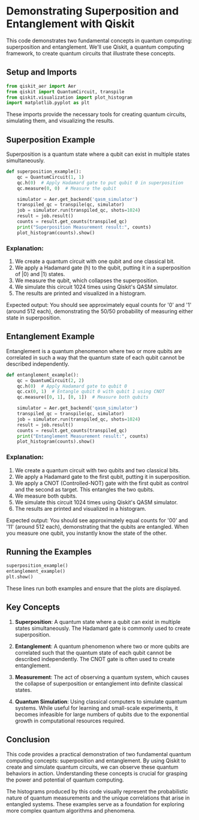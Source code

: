# Demonstrating Superposition and Entanglement with Qiskit

This code demonstrates two fundamental concepts in quantum computing: superposition and entanglement. We'll use Qiskit, a quantum computing framework, to create quantum circuits that illustrate these concepts.

## Setup and Imports

```python
from qiskit_aer import Aer
from qiskit import QuantumCircuit, transpile
from qiskit.visualization import plot_histogram
import matplotlib.pyplot as plt
```

These imports provide the necessary tools for creating quantum circuits, simulating them, and visualizing the results.

## Superposition Example

Superposition is a quantum state where a qubit can exist in multiple states simultaneously.

```python
def superposition_example():
    qc = QuantumCircuit(1, 1)
    qc.h(0)  # Apply Hadamard gate to put qubit 0 in superposition
    qc.measure(0, 0)  # Measure the qubit

    simulator = Aer.get_backend('qasm_simulator')
    transpiled_qc = transpile(qc, simulator)
    job = simulator.run(transpiled_qc, shots=1024)
    result = job.result()
    counts = result.get_counts(transpiled_qc)
    print("Superposition Measurement result:", counts)
    plot_histogram(counts).show()
```

### Explanation:

1. We create a quantum circuit with one qubit and one classical bit.
2. We apply a Hadamard gate (h) to the qubit, putting it in a superposition of |0⟩ and |1⟩ states.
3. We measure the qubit, which collapses the superposition.
4. We simulate this circuit 1024 times using Qiskit's QASM simulator.
5. The results are printed and visualized in a histogram.

Expected output: You should see approximately equal counts for '0' and '1' (around 512 each), demonstrating the 50/50 probability of measuring either state in superposition.

## Entanglement Example

Entanglement is a quantum phenomenon where two or more qubits are correlated in such a way that the quantum state of each qubit cannot be described independently.

```python
def entanglement_example():
    qc = QuantumCircuit(2, 2)
    qc.h(0)  # Apply Hadamard gate to qubit 0
    qc.cx(0, 1)  # Entangle qubit 0 with qubit 1 using CNOT
    qc.measure([0, 1], [0, 1])  # Measure both qubits

    simulator = Aer.get_backend('qasm_simulator')
    transpiled_qc = transpile(qc, simulator)
    job = simulator.run(transpiled_qc, shots=1024)
    result = job.result()
    counts = result.get_counts(transpiled_qc)
    print("Entanglement Measurement result:", counts)
    plot_histogram(counts).show()
```

### Explanation:

1. We create a quantum circuit with two qubits and two classical bits.
2. We apply a Hadamard gate to the first qubit, putting it in superposition.
3. We apply a CNOT (Controlled-NOT) gate with the first qubit as control and the second as target. This entangles the two qubits.
4. We measure both qubits.
5. We simulate this circuit 1024 times using Qiskit's QASM simulator.
6. The results are printed and visualized in a histogram.

Expected output: You should see approximately equal counts for '00' and '11' (around 512 each), demonstrating that the qubits are entangled. When you measure one qubit, you instantly know the state of the other.

## Running the Examples

```python
superposition_example()
entanglement_example()
plt.show()
```

These lines run both examples and ensure that the plots are displayed.

## Key Concepts

1. **Superposition**: A quantum state where a qubit can exist in multiple states simultaneously. The Hadamard gate is commonly used to create superposition.

2. **Entanglement**: A quantum phenomenon where two or more qubits are correlated such that the quantum state of each qubit cannot be described independently. The CNOT gate is often used to create entanglement.

3. **Measurement**: The act of observing a quantum system, which causes the collapse of superposition or entanglement into definite classical states.

4. **Quantum Simulation**: Using classical computers to simulate quantum systems. While useful for learning and small-scale experiments, it becomes infeasible for large numbers of qubits due to the exponential growth in computational resources required.

## Conclusion

This code provides a practical demonstration of two fundamental quantum computing concepts: superposition and entanglement. By using Qiskit to create and simulate quantum circuits, we can observe these quantum behaviors in action. Understanding these concepts is crucial for grasping the power and potential of quantum computing.

The histograms produced by this code visually represent the probabilistic nature of quantum measurements and the unique correlations that arise in entangled systems. These examples serve as a foundation for exploring more complex quantum algorithms and phenomena.